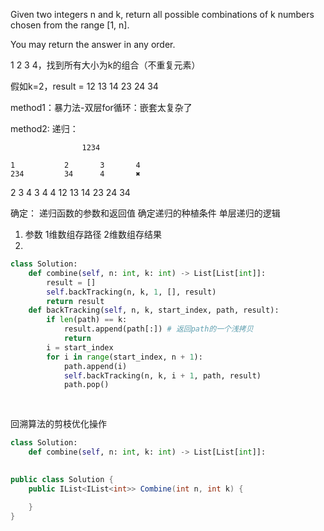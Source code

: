 Given two integers n and k, return all possible combinations of k numbers chosen from the range [1, n].

You may return the answer in any order.

1 2 3 4，找到所有大小为k的组合（不重复元素）

假如k=2，result = 12 13 14 23 24 34

method1：暴力法-双层for循环：嵌套太复杂了

method2: 递归：

                    1234

    1           2       3       4
    234         34      4       ✖️

2   3   4      3   4     4
12  13  14     23  24    34

确定：
递归函数的参数和返回值
确定递归的种植条件
单层递归的逻辑


1. 参数
1维数组存路径
2维数组存结果
2. 


```python
class Solution:
    def combine(self, n: int, k: int) -> List[List[int]]:
        result = []
        self.backTracking(n, k, 1, [], result)
        return result
    def backTracking(self, n, k, start_index, path, result):
        if len(path) == k:
            result.append(path[:]) # 返回path的一个浅拷贝
            return
        i = start_index
        for i in range(start_index, n + 1):
            path.append(i)
            self.backTracking(n, k, i + 1, path, result)
            path.pop()
            
    

```


回溯算法的剪枝优化操作
```python
class Solution:
    def combine(self, n: int, k: int) -> List[List[int]]:
        
```


```c#
public class Solution {
    public IList<IList<int>> Combine(int n, int k) {
        
    }
}
```